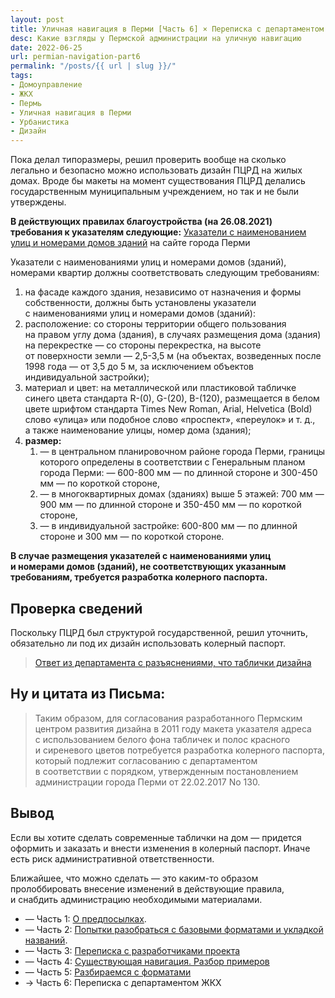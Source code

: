 ```yaml
---
layout: post
title: Уличная навигация в Перми [Часть 6] × Переписка с департаментом ЖКХ и Благоустройства
desc: Какие взгляды у Пермской администрации на уличную навигацию
date: 2022-06-25
url: permian-navigation-part6
permalink: "/posts/{{ url | slug }}/"
tags:
- Домоуправление   
- ЖКХ   
- Пермь   
- Уличная навигация в Перми   
- Урбанистика
- Дизайн
---
```

Пока делал типоразмеры, решил проверить вообще на сколько легально и безопасно можно использовать дизайн ПЦРД на жилых домах. Вроде бы макеты на момент существования ПЦРД делались государственным муниципальным учреждением, но так и не были утверждены.

**В действующих правилах благоустройства (на 26.08.2021) требования к указателям следующие:**
[Указатели с наименованием улиц и номерами домов зданий](https://www.gorodperm.ru/actions/building-up/arch_oblik_perm/ukazateli_ulitsu/) на сайте города Перми

Указатели с наименованиями улиц и номерами домов (зданий), номерами квартир должны соответствовать следующим требованиям:

1. на фасаде каждого здания, независимо от назначения и формы собственности, должны быть установлены указатели с наименованиями улиц и номерами домов (зданий):  
2. расположение: со стороны территории общего пользования на правом углу дома (здания), в случаях размещения дома (здания) на перекрестке — со стороны перекрестка, на высоте от поверхности земли — 2,5-3,5 м (на объектах, возведенных после 1998 года — от 3,5 до 5 м, за исключением объектов индивидуальной застройки);  
3. материал и цвет: на металлической или пластиковой табличке синего цвета стандарта R-(0), G-(20), В-(120), размещается в белом цвете шрифтом стандарта Times New Roman, Arial, Helvetica (Bold) слово «улица» или подобное слово «проспект», «переулок» и т. д., а также наименование улицы, номер дома (здания);  
4. **размер:**
   1. — в центральном планировочном районе города Перми, границы которого определены в соответствии с Генеральным планом города Перми: — 600-800 мм — по длинной стороне и 300-450 мм — по короткой стороне,
   2. — в многоквартирных домах (зданиях) выше 5 этажей: 700 мм — 900 мм — по длинной стороне и 350-450 мм — по короткой стороне,
   3. — в индивидуальной застройке: 600-800 мм — по длинной стороне и 300 мм — по короткой стороне.

**В случае размещения указателей с наименованиями улиц и номерами домов (зданий), не соответствующих указанным требованиям, требуется разработка колерного паспорта.**

## Проверка сведений

Поскольку ПЦРД был структурой государственной, решил уточнить, обязательно ли под их дизайн использовать колерный паспорт.

> [Ответ из департамента с разъяснениями, что таблички дизайна](https://drive.google.com/file/d/1Otlwx64rPB39z0hzRdlLUf2iTENClTnJ/view?usp=sharing)

## Ну и цитата из Письма:

> Таким образом, для согласования разработанного Пермским центром развития дизайна в 2011 году макета указателя адреса с использованием белого фона табличек и полос красного и сиреневого цветов потребуется разработка колерного паспорта, который подлежит согласованию с департаментом в соответствии с порядком, утвержденным постановлением администрации города Перми от 22.02.2017 No 130.

## Вывод

Если вы хотите сделать современные таблички на дом &mdash; придется оформить и заказать и внести изменения в колерный паспорт. Иначе есть риск административной ответственности.

Ближайшее, что можно сделать &mdash; это каким-то образом пролоббировать внесение изменений в действующие правила, и снабдить администрацию необходимыми материалами.
- — Часть 1: [О предпосылках](https://furye.ru/posts/permian-street-navigation-part1/).
- — Часть 2: [Попытки разобраться с базовыми форматами и укладкой названий](https://furye.ru/posts/permian-navigation-part2/).
- — Часть 3: [Переписка с разработчиками проекта](https://furye.ru/posts/permian-navigation-part3/)
- — Часть 4: [Существующая навигация. Разбор примеров](https://furye.ru/posts/permian-navigation-part4/)
- — Часть 5: [Разбираемся с форматами](https://furye.ru/posts/permian-navigation-part5/)
- → Часть 6: Переписка с департаментом ЖКХ